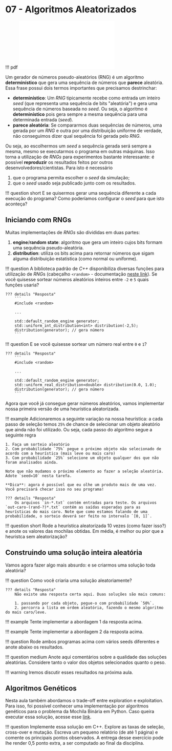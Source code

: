 # 07 - Algoritmos Aleatorizados

!!! pdf
    ![](slides.pdf)

Um gerador de números pseudo-aleatórios (RNG) é um algoritmo **determinístico** que gera uma sequência de números que **parece** aleatória. Essa frase possui dois termos importantes que precisamos destrinchar:

* **determinístico**: Um *RNG* tipicamente recebe como entrada um inteiro *seed* (que representa uma sequência de bits "aleatória") e gera uma sequência de números baseada no *seed*. Ou seja, o algoritmo é **determinístico** pois gera sempre a mesma sequência para uma determinada entrada (*seed*).
* **parece aleatória**: Se compararmos duas sequências de números, uma gerada por um *RNG* e outra por uma distribuição uniforme de verdade, não conseguimos dizer qual sequência foi gerada pelo *RNG*.

Ou seja, ao escolhermos um *seed* a sequência gerada será sempre a mesma, mesmo se executarmos o programa em outras máquinas. Isso torna a utilização de *RNGs* para experimentos bastante interessante: é possível **reproduzir** os resultados feitos por outros desenvolvedores/cientistas. Para isto é necessário

1. que o programa permita escolher o *seed* da simulação;
1. que o *seed* usado seja publicado junto com os resultados.

!!! question short
    E se quisermos gerar uma sequência diferente a cada execução do programa? Como poderíamos configurar o *seed* para que isto aconteça?

## Iniciando com RNGs

Muitas implementações de *RNGs*  são divididas em duas partes:

1. **engine**/**random state**: algoritmo que gera um inteiro cujos bits formam uma sequência pseudo-aleatória.
1. **distribution**: utiliza os bits acima para retornar números que sigam alguma distribuição estatística (como normal ou uniforme).

!!! question
    A biblioteca padrão de *C++* disponibiliza diversas funções para utilização de *RNG*s (cabeçalho `<random>` - documentação [neste link](http://cplusplus.com/reference/random/)). Se você quisesse sortear números aleatórios inteiros entre `-2` e `5` quais funções usaria?

    ??? details "Resposta"
        ```
        #include <random>

        ...

        std::default_random_engine generator;
        std::uniform_int_distribution<int> distribution(-2,5);
        distribution(generator); // gera número
        ```

!!! question
    E se você quisesse sortear um número real entre `0` e `1`?

    ??? details "Resposta"
        ```
        #include <random>

        ...

        std::default_random_engine generator;
        std::uniform_real_distribution<double> distribution(0.0, 1.0);
        distribution(generator); // gera número
        ```

Agora que você já consegue gerar números aleatórios, vamos implementar nossa primeira versão de uma heurística aleatorizada.

!!! example
    Adicionaremos a seguinte variação na nossa heurística: a cada passo de seleção temos `25%` de chance de selecionar um objeto aleatório que ainda não foi utilizado. Ou seja, cada passo do algoritmo segue a seguinte regra

    1. Faça um sorteio aleatório
    2. Com probabilidade `75%` pegue o próximo objeto não selecionado de acordo com a heurística (mais leve ou mais caro)
    3. Com probabilidade `25%` selecione um objeto qualquer dos que não foram analisados ainda.

    Note que não mudamos o próximo elemento ao fazer a seleção aleatória. Adote `seed=10` nesta tarefa.

    **Dica**: agora é possível que eu olhe um produto mais de uma vez. Você precisará checar isso no seu programa!

    ??? details "Resposta"
        Os arquivos `in-*.txt` contém entradas para teste. Os arquivos `out-caro-(rand-?)*.txt` contém as saídas esperadas para as heurísticas do mais caro. Note que como estamos falando de uma probabilidade, o sorteio deverá ser feito no intervalo `[0, 1]`.

!!! question short
    Rode a heurística aleatorizada 10 vezes (como fazer isso?) e anote os valores das mochilas obtidas. Em média, é melhor ou pior que a heuristca sem aleatorização?

## Construindo uma solução inteira aleatória

Vamos agora fazer algo mais absurdo: e se criarmos uma solução toda aleatória?

!!! question
    Como você criaria uma solução aleatoriamente?

    ??? details "Resposta"
        Não existe uma resposta certa aqui. Duas soluções são mais comuns:

        1. passando por cada objeto, pegue-o com probabilidade `50%`.
        2. percorra a lista em ordem aleatória, fazendo o mesmo algoritmo do mais caro/leve.

!!! example
    Tente implementar a abordagem 1 da resposta acima.

!!! example
    Tente implementar a abordagem 2 da resposta acima.

!!! question
    Rode ambos programas acima com vários seeds diferentes e anote abaixo os resultados.

!!! question medium
    Anote aqui comentários sobre a qualidade das soluções aleatórias. Considere tanto o valor dos objetos selecionados quanto o peso.

!!! warning
    Iremos discutir esses resultados na próxima aula.


## Algoritmos Genéticos

Nesta aula também abordamos o trade-off entre exploration e exploitation. Para isso, foi possível conhecer uma implementação por algoritmos genéticos para o problema da Mochila Binária em Python. Caso queira executar essa solução, acesse esse [link](https://colab.research.google.com/drive/1MTY0mbwvULHcHUMMi-5FunB0R9jHj9QP?usp=sharing). 

!!! question
    Implemente essa solução em C++. Explore as taxas de seleção, cross-over e mutação. Escreva um pequeno relatório (de até 1 página) e comente os principais pontos observados. A entrega desse exercício pode lhe render 0,5 ponto extra, a ser computado ao final da disciplina. 
